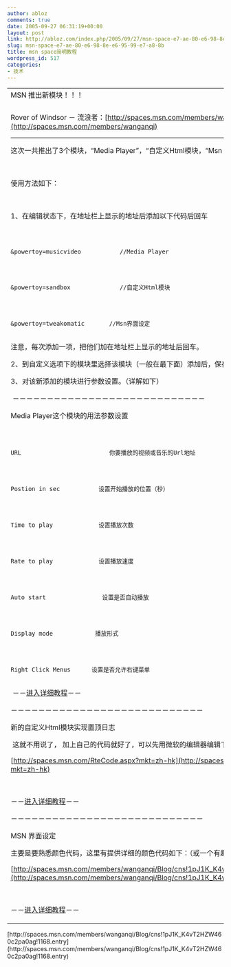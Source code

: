 ```yaml
---
author: abloz
comments: true
date: 2005-09-27 06:31:19+00:00
layout: post
link: http://abloz.com/index.php/2005/09/27/msn-space-e7-ae-80-e6-98-8e-e6-95-99-e7-a8-8b/
slug: msn-space-e7-ae-80-e6-98-8e-e6-95-99-e7-a8-8b
title: msn space简明教程
wordpress_id: 517
categories:
- 技术
---
```



<table width="100%" border="0" cellspacing="0" >
<tbody >
<tr >

<td >MSN 推出新模块！！！
</td></tr>
<tr >

<td >
</td></tr>
<tr >

<td >


Rover of Windsor － 流浪者：[http://spaces.msn.com/members/wanganqi](http://spaces.msn.com/members/wanganqi)







* * *







这次一共推出了3个模块，“Media Player”，“自定义Html模块，“Msn Space 界面设定”。




 




使用方法如下：




 




1、在编辑状态下，在地址栏上显示的地址后添加以下代码后回车



```



&powertoy=musicvideo           //Media Player




&powertoy=sandbox              //自定义Html模块




&powertoy=tweakomatic       //Msn界面设定


```



注意，每次添加一项，把他们加在地址栏上显示的地址后回车。




2、到自定义选项下的模块里选择该模块（一般在最下面）添加后，保存。




3、对该新添加的模块进行参数设置。（详解如下） 




 －－－－－－－－－－－－－－－－－－－－－－－－－－－－




Media Player这个模块的用法参数设置



```



URL                         你要播放的视频或音乐的Url地址




Postion in sec           设置开始播放的位置（秒）




Time to play             设置播放次数




Rate to play             设置播放速度




Auto start                设置是否自动播放




Display mode            播放形式




Right Click Menus      设置是否允许右键菜单


```



 －－[进入详细教程](http://spaces.msn.com/members/wanganqi/Blog/cns!1pJ1K_K4vT2HZW460c2pa0ag!1195.entry)－－




－－－－－－－－－－－－－－－－－－－－－－－－－－－－




新的自定义Html模块实现置顶日志




 这就不用说了， 加上自己的代码就好了，可以先用微软的编辑器编辑下：




[http://spaces.msn.com/RteCode.aspx?mkt=zh-hk](http://spaces.msn.com/RteCode.aspx?mkt=zh-hk)




 




－－[进入详细教程](http://spaces.msn.com/members/wanganqi/Blog/cns!1pJ1K_K4vT2HZW460c2pa0ag!1194.entry)－－




－－－－－－－－－－－－－－－－－－－－－－－－－－－－




MSN 界面设定




主要是要熟悉颜色代码，这里有提供详细的颜色代码如下：（或一个有趣的颜色代码页）




[http://spaces.msn.com/members/wanganqi/Blog/cns!1pJ1K_K4vT2HZW460c2pa0ag!155.entry](http://spaces.msn.com/members/wanganqi/Blog/cns!1pJ1K_K4vT2HZW460c2pa0ag!155.entry)




 


－－[进入详细教程](http://spaces.msn.com/members/wanganqi/Blog/cns!1pJ1K_K4vT2HZW460c2pa0ag!1193.entry)－－  

</td></tr></tbody></table>[http://spaces.msn.com/members/wanganqi/Blog/cns!1pJ1K_K4vT2HZW460c2pa0ag!1168.entry](http://spaces.msn.com/members/wanganqi/Blog/cns!1pJ1K_K4vT2HZW460c2pa0ag!1168.entry)




 




 
